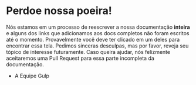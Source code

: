 <!-- front-matter
id: documentation-missing
title: Documentation Missing
hide_title: true
-->

# Perdoe nossa poeira!

Nós estamos em um processo de reescrever a nossa documentação **inteira** e alguns dos links que adicionamos aos docs completos não foram escritos até o momento. Provavelmente você deve ter clicado em um deles para encontrar essa tela. Pedimos sinceras desculpas, mas por favor, reveja seu tópico de interesse futuramente. Caso queira ajudar, nós felizmente aceitaremos uma Pull Request para essa parte incompleta da documentação.

- A Equipe Gulp
